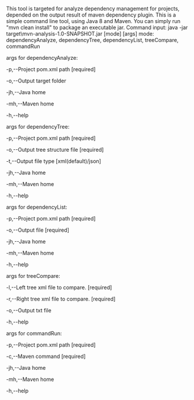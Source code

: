 This tool is targeted for analyze dependency management for projects, depended on the output result of maven dependency plugin.
This is a simple command line tool, using Java 8 and Maven. You can simply run "mvn clean install" to package an executable jar.
Command input:
java -jar target\mvn-analysis-1.0-SNAPSHOT.jar [mode] [args]
mode: dependencyAnalyze, dependencyTree, dependencyList, treeCompare, commandRun

args for dependencyAnalyze:
 
 -p,--Project pom.xml path <arg> [required]
 
 -o,--Output target folder <arg>
 
 -jh,--Java home <arg>
 
 -mh,--Maven home <arg>
 
 -h,--help

args for dependencyTree:
 
 -p,--Project pom.xml path <arg> [required]
 
 -o,--Output tree structure file <arg> [required]
 
 -t,--Output file type <arg> [xml(default)/json]
 
 -jh,--Java home <arg>
 
 -mh,--Maven home <arg>
 
 -h,--help


args for dependencyList:
 
 -p,--Project pom.xml path <arg> [required]
 
 -o,--Output file <arg> [required]
 
 -jh,--Java home <arg>
 
 -mh,--Maven home <arg>
 
 -h,--help

args for treeCompare:
 
 -l,--Left tree xml file to compare. <arg> [required]
 
 -r,--Right tree xml file to compare. <arg> [required]
 
 -o,--Output txt file <arg>
 
 -h,--help

args for commandRun:
 
 -p,--Project pom.xml path <arg> [required]
 
 -c,--Maven command <arg> [required]
 
 -jh,--Java home <arg>
 
 -mh,--Maven home <arg>
 
 -h,--help